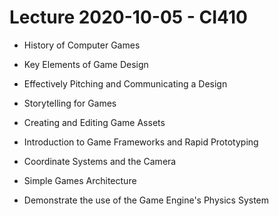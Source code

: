 # Lecture 2020-10-05 - CI410

- History of Computer Games
- Key Elements of Game Design
- Effectively Pitching and Communicating a Design
- Storytelling for Games
- Creating and Editing Game Assets

- Introduction to Game Frameworks and Rapid Prototyping
- Coordinate Systems and the Camera
- Simple Games Architecture
- Demonstrate the use of the Game Engine's Physics System
